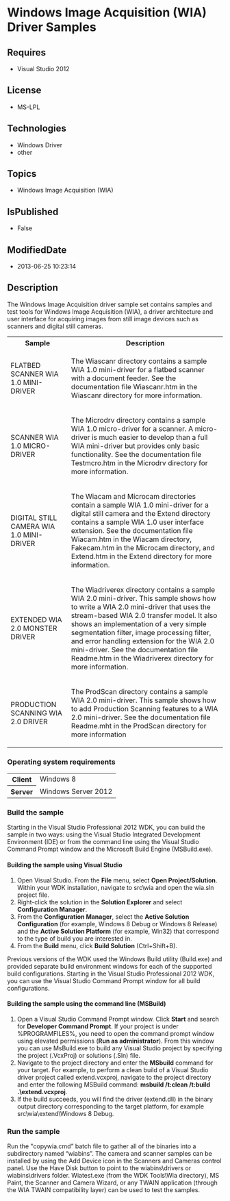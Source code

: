# Windows Image Acquisition (WIA) Driver Samples
## Requires
* Visual Studio 2012
## License
* MS-LPL
## Technologies
* Windows Driver
* other
## Topics
* Windows Image Acquisition (WIA)
## IsPublished
* False
## ModifiedDate
* 2013-06-25 10:23:14
## Description

<div id="mainSection">
<p>The Windows Image Acquisition driver sample set contains samples and test tools for Windows Image Acquisition (WIA), a driver architecture and user interface for acquiring images from still image devices such as scanners and digital still cameras.
</p>
<table>
<tbody>
<tr>
<th>Sample</th>
<th>Description</th>
</tr>
<tr>
<td>
<p>FLATBED SCANNER WIA 1.0 MINI-DRIVER</p>
</td>
<td>
<p>The Wiascanr directory contains a sample WIA 1.0 mini-driver for a flatbed scanner with a document feeder. See the documentation file Wiascanr.htm in the Wiascanr directory for more information.
</p>
</td>
</tr>
<tr>
<td>
<p>SCANNER WIA 1.0 MICRO-DRIVER </p>
</td>
<td>
<p>The Microdrv directory contains a sample WIA 1.0 micro-driver for a scanner. A micro-driver is much easier to develop than a full WIA mini-driver but provides only basic functionality. See the documentation file Testmcro.htm in the Microdrv directory for
 more information.</p>
</td>
</tr>
<tr>
<td>
<p>DIGITAL STILL CAMERA WIA 1.0 MINI-DRIVER </p>
</td>
<td>
<p>The Wiacam and Microcam directories contain a sample WIA 1.0 mini-driver for a digital still camera and the Extend directory contains a sample WIA 1.0 user interface extension. See the documentation file Wiacam.htm in the Wiacam directory, Fakecam.htm in
 the Microcam directory, and Extend.htm in the Extend directory for more information.
</p>
</td>
</tr>
<tr>
<td>
<p>EXTENDED WIA 2.0 MONSTER DRIVER </p>
</td>
<td>
<p>The Wiadriverex directory contains a sample WIA 2.0 mini-driver. This sample shows how to write a WIA 2.0 mini-driver that uses the stream-based WIA 2.0 transfer model. It also shows an implementation of a very simple segmentation filter, image processing
 filter, and error handling extension for the WIA 2.0 mini-driver. See the documentation file Readme.htm in the Wiadriverex directory for more information.
</p>
</td>
</tr>
<tr>
<td>
<p>PRODUCTION SCANNING WIA 2.0 DRIVER </p>
</td>
<td>
<p>The ProdScan directory contains a sample WIA 2.0 mini-driver. This sample shows how to add Production Scanning features to a WIA 2.0 mini-driver. See the documentation file Readme.mht in the ProdScan directory for more information</p>
</td>
</tr>
</tbody>
</table>
<h3>Operating system requirements</h3>
<table>
<tbody>
<tr>
<th>Client</th>
<td><dt>Windows&nbsp;8 </dt></td>
</tr>
<tr>
<th>Server</th>
<td><dt>Windows Server&nbsp;2012 </dt></td>
</tr>
</tbody>
</table>
<h3>Build the sample</h3>
<p>Starting in the Visual Studio Professional&nbsp;2012 WDK, you can build the sample in two ways: using the Visual Studio Integrated Development Environment (IDE) or from the command line using the Visual Studio Command Prompt window and the Microsoft Build Engine
 (MSBuild.exe).</p>
<h4><a id="Building_the_sample_using_Visual_Studio"></a><a id="building_the_sample_using_visual_studio"></a><a id="BUILDING_THE_SAMPLE_USING_VISUAL_STUDIO"></a>Building the sample using Visual Studio</h4>
<ol>
<li>Open Visual Studio. From the <b>File</b> menu, select <b>Open Project/Solution</b>. Within your WDK installation, navigate to src\wia and open the wia.sln project file.
</li><li>Right-click the solution in the <b>Solution Explorer</b> and select <b>Configuration Manager</b>.
</li><li>From the <b>Configuration Manager</b>, select the <b>Active Solution Configuration</b> (for example, Windows&nbsp;8 Debug or Windows&nbsp;8 Release) and the
<b>Active Solution Platform</b> (for example, Win32) that correspond to the type of build you are interested in.
</li><li>From the <b>Build</b> menu, click <b>Build Solution</b> (Ctrl&#43;Shift&#43;B). </li></ol>
<p>Previous versions of the WDK used the Windows Build utility (Build.exe) and provided separate build environment windows for each of the supported build configurations. Starting in the Visual Studio Professional&nbsp;2012 WDK, you can use the Visual Studio Command
 Prompt window for all build configurations.</p>
<h4><a id="Building_the_sample_using_the_command_line__MSBuild_"></a><a id="building_the_sample_using_the_command_line__msbuild_"></a><a id="BUILDING_THE_SAMPLE_USING_THE_COMMAND_LINE__MSBUILD_"></a>Building the sample using the command line (MSBuild)</h4>
<ol>
<li>Open a Visual Studio Command Prompt window. Click <b>Start</b> and search for
<b>Developer Command Prompt</b>. If your project is under %PROGRAMFILES%, you need to open the command prompt window using elevated permissions (<b>Run as administrator</b>). From this window you can use MsBuild.exe to build any Visual Studio project by specifying
 the project (.VcxProj) or solutions (.Sln) file. </li><li>Navigate to the project directory and enter the <b>MSbuild</b> command for your target. For example, to perform a clean build of a Visual Studio driver project called extend.vcxproj, navigate to the project directory and enter the following MSBuild command:
<b>msbuild /t:clean /t:build .\extend.vcxproj</b>. </li><li>If the build succeeds, you will find the driver (extend.dll) in the binary output directory corresponding to the target platform, for example src\wia\extend\Windows&nbsp;8 Debug.
</li></ol>
<h3>Run the sample</h3>
<p>Run the &quot;copywia.cmd” batch file to gather all of the binaries into a subdirectory named “wiabins”. The camera and scanner samples can be installed by using the Add Device icon in the Scanners and Cameras control panel. Use the Have Disk button to point
 to the wiabins\drivers or wiabins\drivers folder. Wiatest.exe (from the WDK Tools\Wia directory), MS Paint, the Scanner and Camera Wizard, or any TWAIN application (through the WIA TWAIN compatibility layer) can be used to test the samples.
</p>
</div>
